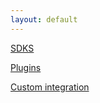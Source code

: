 ```yaml
---
layout: default
---
```


[SDKS](/sdks)

[Plugins](/plugins)

[Custom integration](/custom_integration)
   
  